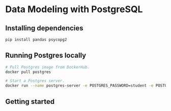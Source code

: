 # Data Modeling with PostgreSQL


## Installing dependencies

```sh
pip install pandas psycopg2
```

## Running Postgres locally

```sh
# Pull Postgres image from DockerHub.
docker pull postgres

# Start a Postgres server.
docker run --name postgres-server -e POSTGRES_PASSWORD=student -e POSTGRES_USER=student -p 127.0.0.1:5432:5432 -d postgres
```

## Getting started


